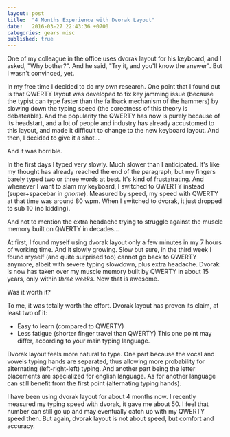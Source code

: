 ```yaml
---
layout: post
title:  "4 Months Experience with Dvorak Layout"
date:   2016-03-27 22:43:36 +0700
categories: gears misc
published: true
---
```


One of my colleague in the office uses dvorak layout for his keyboard, and I asked, "Why bother?". And he said, "Try it, and you'll know the answer". But I wasn't convinced, yet.

In my free time I decided to do my own research. One point that I found out is that QWERTY layout was developed to fix key jamming issue (because the typist can type faster than the fallback mechanism of the hammers) by slowing down the typing speed (the corectness of this theory is debateable). And the popularity the QWERTY has now is purely because of its headstart, and a lot of people and industry has already accustomed to this layout, and made it difficult to change to the new keyboard layout. And then, I decided to give it a shot...

And it was horrible.

In the first days I typed very slowly. Much slower than I anticipated. It's like my thought has already reached the end of the paragraph, but my fingers barely typed two or three words at best. It's kind of frustatrating. And whenever I want to slam my keyboard, I switched to QWERTY instead (super+spacebar in *gnome*). Measured by speed, my speed with QWERTY at that time was around 80 wpm. When I switched to dvorak, it just dropped to sub 10 (no kidding).

And not to mention the extra headache trying to struggle against the muscle memory built on QWERTY in decades...

At first, I found myself using dvorak layout only a few minutes in my 7 hours of working time. And it slowly growing. Slow but sure, in the third week I found myself (and quite surprised too) cannot go back to QWERTY anymore, albeit with severe typing slowdown, plus extra headache. Dvorak is now has taken over my muscle memory built by QWERTY in about 15 years, only within _three weeks_. Now that is awesome.

Was it worth it?

To me, it was totally worth the effort. Dvorak layout has proven its claim, at least two of it:
* Easy to learn (compared to QWERTY)
* Less fatigue (shorter finger travel than QWERTY)
  This one point may differ, according to your main typing language.

Dvorak layout feels more natural to type. One part because the vocal and vowels typing hands are separated, thus allowing more probability for alternating (left-right-left) typing. And another part being the letter placements are specialized for english language. As for another language can still benefit from the first point (alternating typing hands).

I have been using dvorak layout for about 4 months now. I recently measured my typing speed with dvorak, it gave me about 50. I feel that number can still go up and may eventually catch up with my QWERTY speed then. But again, dvorak layout is not about speed, but comfort and accuracy.

